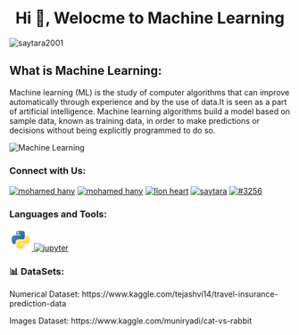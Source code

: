<h1 align="center">Hi 👋, Welocme to Machine Learning</h1>

<p align="left"> <img src="https://komarev.com/ghpvc/?username=saytara2001&label=Profile%20views&color=0e75b6&style=flat" alt="saytara2001" /> </p>

<h2 align="left">What is Machine Learning:</h3>
<p>Machine learning (ML) is the study of computer algorithms that can improve automatically through experience and by the use of data.It is seen as a part of artificial intelligence. Machine learning algorithms build a model based on sample data, known as training data, in order to make predictions or decisions without being explicitly programmed to do so.</p>

<!-- cover -->
![Machine Learning](https://user-images.githubusercontent.com/73343985/151660292-7c7b23ff-345d-4a4a-a17b-571a543eb956.jpeg)

<h3 align="left">Connect with Us:</h3>
<p align="left">
<a href="https://www.linkedin.com/in/mohamed-hany-5004971b5" target="blank"><img align="center" src="https://raw.githubusercontent.com/rahuldkjain/github-profile-readme-generator/master/src/images/icons/Social/linked-in-alt.svg" alt="mohamed hany" height="30" width="40" /></a>
<a href="https://www.facebook.com/" target="blank"><img align="center" src="https://raw.githubusercontent.com/rahuldkjain/github-profile-readme-generator/master/src/images/icons/Social/facebook.svg" alt="mohamed hany" height="30" width="40" /></a>
<a href="https://www.youtube.com/channel/UCJICNlATVGJYHxb1KOx6nYQ" target="blank"><img align="center" src="https://raw.githubusercontent.com/rahuldkjain/github-profile-readme-generator/master/src/images/icons/Social/youtube.svg" alt="lîon heart" height="30" width="40" /></a>
<a href="https://codeforces.com/profile/saytara" target="blank"><img align="center" src="https://raw.githubusercontent.com/rahuldkjain/github-profile-readme-generator/master/src/images/icons/Social/codeforces.svg" alt="saytara" height="30" width="40" /></a>
<a href="https://discord.gg/#3256" target="blank"><img align="center" src="https://raw.githubusercontent.com/rahuldkjain/github-profile-readme-generator/master/src/images/icons/Social/discord.svg" alt="#3256" height="30" width="40" /></a>
</p>

<h3 align="left">Languages and Tools:</h3>
<p align="left"> <a href="https://www.python.org" target="_blank" rel="noreferrer"> <img src="https://raw.githubusercontent.com/devicons/devicon/master/icons/python/python-original.svg" alt="python" width="40" height="40"/> </a><a href="https://jupyter.org/" target="_blank" rel="noreferrer"> <img src="https://logodix.com/logo/1741450.png" alt="jupyter" width="40" height="40"/> </a> 
</p>

<h3 align="left">📊 DataSets:</h3>
<p align="left">Numerical Dataset: https://www.kaggle.com/tejashvi14/travel-insurance-prediction-data</p>
<p align="left">Images Dataset:  https://www.kaggle.com/muniryadi/cat-vs-rabbit</p>

